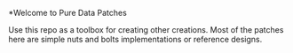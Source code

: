 *Welcome to Pure Data Patches

Use this repo as a toolbox for creating other creations. Most of the patches here are simple nuts and bolts implementations or reference designs.